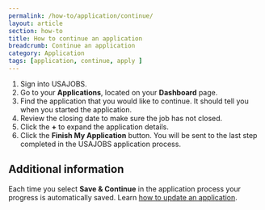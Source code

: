 ```yaml
---
permalink: /how-to/application/continue/
layout: article
section: how-to
title: How to continue an application
breadcrumb: Continue an application
category: Application
tags: [application, continue, apply ]
---
```


1. Sign into USAJOBS.
2. Go to your **Applications**, located on your **Dashboard** page.
3. Find the application that you would like to continue. It should tell you when you started the application.
4. Review the closing date to make sure the job has not closed.  
5. Click the **+** to expand the application details.
6. Click the **Finish My Application** button. You will be sent to the last step completed in the USAJOBS application process.

## Additional information
Each time you select **Save & Continue** in the application process your progress is automatically saved.
Learn [how to update an application](../update/).
